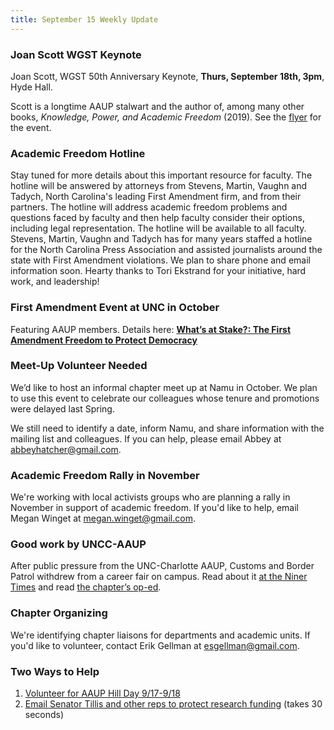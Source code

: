 ```yaml
---
title: September 15 Weekly Update
---
```


### Joan Scott WGST Keynote

Joan Scott, WGST 50th Anniversary Keynote, **Thurs, September 18th,
3pm**, Hyde Hall.

Scott is a longtime AAUP stalwart and the author of, among many other
books, *Knowledge, Power, and Academic Freedom* (2019).  See the
[flyer](https://womensstudies.unc.edu/wp-content/uploads/sites/1382/2025/08/Updated-50th-Anniversary-Launch-Flyer-768x994.jpg)
for the event.

### Academic Freedom Hotline

Stay tuned for more details about this important resource for
faculty. The hotline will be answered by attorneys from Stevens,
Martin, Vaughn and Tadych, North Carolina's leading First Amendment
firm, and from their partners. The hotline will address academic
freedom problems and questions faced by faculty and then help faculty
consider their options, including legal representation. The hotline
will be available to all faculty. Stevens, Martin, Vaughn and Tadych
has for many years staffed a hotline for the North Carolina Press
Association and assisted journalists around the state with First
Amendment violations. We plan to share phone and email information
soon. Hearty thanks to Tori Ekstrand for your initiative, hard work,
and leadership!

### First Amendment Event at UNC in October

Featuring AAUP members. Details here: [**What’s at Stake?: The First
Amendment Freedom to Protect
Democracy**](https://medialaw.unc.edu/events/citap1a_day_2025/)

### Meet-Up Volunteer Needed

We’d like to host an informal chapter meet up at Namu in October. We
plan to use this event to celebrate our colleagues whose tenure and
promotions were delayed last Spring.

We still need to identify a date, inform Namu, and share information
with the mailing list and colleagues. If you can help, please email
Abbey at abbeyhatcher@gmail.com.

### Academic Freedom Rally in November

We're working with local activists groups who are planning a rally in
November in support of academic freedom. If you'd like to help, email
Megan Winget at megan.winget@gmail.com.

### Good work by UNCC-AAUP

After public pressure from the UNC-Charlotte AAUP, Customs and Border
Patrol withdrew from a career fair on campus. Read about it [at the
Niner
Times](https://www.ninertimes.com/news/u-s-customs-and-border-protection-cancels-unc-charlotte-career-fair-appearance/article_cb94e20f-1fb4-4a09-87ad-feded08f5b61.html)
and read [the chapter’s
op-ed](https://www.ninertimes.com/opinion/letters_to_the_editor/letter-to-the-editor-say-no-to-border-patrol-at-the-career-fair/article_09c2d5de-ef18-4022-baa1-c273f0962421.html).

### Chapter Organizing

We're identifying chapter liaisons for departments and academic
units. If you'd like to volunteer, contact Erik Gellman at
esgellman@gmail.com.

### Two Ways to Help

1. [Volunteer for AAUP Hill Day
9/17-9/18](https://docs.google.com/forms/d/e/1FAIpQLSes88ydWS5rHy3q4EY6urix5BAYu1ww5cwh3OylDLA3O2jKJQ/viewform)
2. [Email Senator Tillis and other reps to protect research
   funding](https://actionnetwork.org/letters/title-protect-research-funding)
   (takes 30 seconds)
